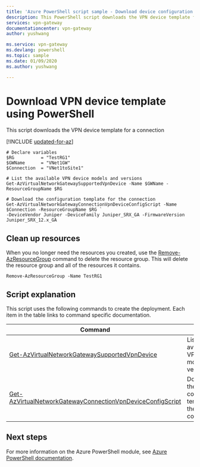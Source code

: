 ```yaml
---
title: 'Azure PowerShell script sample - Download device configuration template | Microsoft Docs'
description: This PowerShell script downloads the VPN device template for a connection in Azure. Learn about all the cmdlets in the script.
services: vpn-gateway
documentationcenter: vpn-gateway
author: yushwang

ms.service: vpn-gateway
ms.devlang: powershell
ms.topic: sample
ms.date: 01/09/2020
ms.author: yushwang

---
```


# Download VPN device template using PowerShell

This script downloads the VPN device template for a connection

[!INCLUDE [updated-for-az](../../../includes/updated-for-az.md)]

```azurepowershell-interactive
# Declare variables
$RG          = "TestRG1"
$GWName      = "VNet1GW"
$Connection  = "VNet1toSite1"

# List the available VPN device models and versions
Get-AzVirtualNetworkGatewaySupportedVpnDevice -Name $GWName -ResourceGroupName $RG

# Download the configuration template for the connection
Get-AzVirtualNetworkGatewayConnectionVpnDeviceConfigScript -Name $Connection -ResourceGroupName $RG `
-DeviceVendor Juniper -DeviceFamily Juniper_SRX_GA -FirmwareVersion Juniper_SRX_12.x_GA
```

## Clean up resources

When you no longer need the resources you created, use the [Remove-AzResourceGroup](/powershell/module/az.resources/remove-azresourcegroup) command to delete the resource group. This will delete the resource group and all of the resources it contains.

```azurepowershell-interactive
Remove-AzResourceGroup -Name TestRG1
```

## Script explanation

This script uses the following commands to create the deployment. Each item in the table links to command specific documentation.

| Command | Notes |
|---|---|
| [Get-AzVirtualNetworkGatewaySupportedVpnDevice](/powershell/module/az.network/Get-azVirtualNetworkGatewaySupportedVpnDevice) | Lists all the available VPN device models and versions. |
| [Get-AzVirtualNetworkGatewayConnectionVpnDeviceConfigScript](/powershell/module/az.network/Get-azVirtualNetworkGatewayConnectionVpnDeviceConfigScript) | Downloads the configuration template for the connection. |

## Next steps

For more information on the Azure PowerShell module, see [Azure PowerShell documentation](/powershell/azure/).
